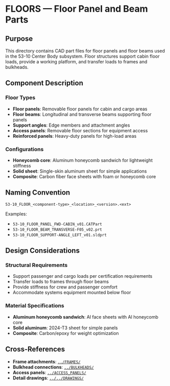 # FLOORS — Floor Panel and Beam Parts

## Purpose

This directory contains CAD part files for floor panels and floor beams used in the 53-10 Center Body subsystem. Floor structures support cabin floor loads, provide a working platform, and transfer loads to frames and bulkheads.

## Component Description

### Floor Types
- **Floor panels**: Removable floor panels for cabin and cargo areas
- **Floor beams**: Longitudinal and transverse beams supporting floor panels
- **Support angles**: Edge members and attachment angles
- **Access panels**: Removable floor sections for equipment access
- **Reinforced panels**: Heavy-duty panels for high-load areas

### Configurations
- **Honeycomb core**: Aluminum honeycomb sandwich for lightweight stiffness
- **Solid sheet**: Single-skin aluminum sheet for simple applications
- **Composite**: Carbon fiber face sheets with foam or honeycomb core

## Naming Convention

```
53-10_FLOOR_<component-type>_<location>_<version>.<ext>
```

Examples:
- `53-10_FLOOR_PANEL_FWD-CABIN_v01.CATPart`
- `53-10_FLOOR_BEAM_TRANSVERSE-F05_v02.prt`
- `53-10_FLOOR_SUPPORT-ANGLE_LEFT_v01.sldprt`

## Design Considerations

### Structural Requirements
- Support passenger and cargo loads per certification requirements
- Transfer loads to frames through floor beams
- Provide stiffness for crew and passenger comfort
- Accommodate systems equipment mounted below floor

### Material Specifications
- **Aluminum honeycomb sandwich**: Al face sheets with Al honeycomb core
- **Solid aluminum**: 2024-T3 sheet for simple panels
- **Composite**: Carbon/epoxy for weight optimization

## Cross-References

- **Frame attachments**: [`../FRAMES/`](../FRAMES/)
- **Bulkhead connections**: [`../BULKHEADS/`](../BULKHEADS/)
- **Access panels**: [`../ACCESS_PANELS/`](../ACCESS_PANELS/)
- **Detail drawings**: [`../../DRAWINGS/`](../../DRAWINGS/)
